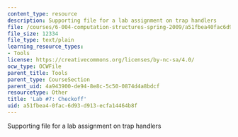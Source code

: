```yaml
---
content_type: resource
description: Supporting file for a lab assignment on trap handlers
file: /courses/6-004-computation-structures-spring-2009/a51fbea40fac6d93d913ecfa14464b8f_lab7checkoff.uasm
file_size: 12334
file_type: text/plain
learning_resource_types:
- Tools
license: https://creativecommons.org/licenses/by-nc-sa/4.0/
ocw_type: OCWFile
parent_title: Tools
parent_type: CourseSection
parent_uid: 4a943900-de94-8e8c-5c50-0874d4a8bdcf
resourcetype: Other
title: 'Lab #7: Checkoff'
uid: a51fbea4-0fac-6d93-d913-ecfa14464b8f
---
```

Supporting file for a lab assignment on trap handlers